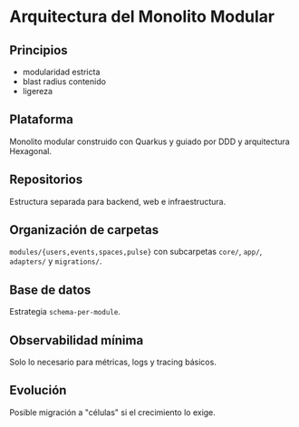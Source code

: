 # Arquitectura del Monolito Modular

## Principios
- modularidad estricta
- blast radius contenido
- ligereza

## Plataforma
Monolito modular construido con Quarkus y guiado por DDD y arquitectura Hexagonal.

## Repositorios
Estructura separada para backend, web e infraestructura.

## Organización de carpetas
`modules/{users,events,spaces,pulse}` con subcarpetas `core/`, `app/`, `adapters/` y `migrations/`.

## Base de datos
Estrategia `schema-per-module`.

## Observabilidad mínima
Solo lo necesario para métricas, logs y tracing básicos.

## Evolución
Posible migración a "células" si el crecimiento lo exige.
